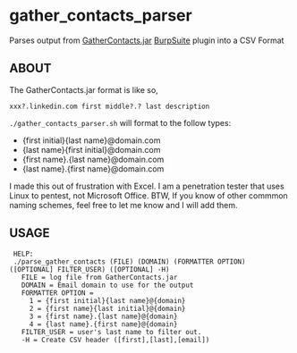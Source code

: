 # gather_contacts_parser
Parses output from [GatherContacts.jar](https://github.com/clr2of8/GatherContacts) [BurpSuite](https://portswigger.net/burp) plugin into a CSV Format
## ABOUT
The GatherContacts.jar format is like so,
```
xxx?.linkedin.com first middle?.? last description
```
`./gather_contacts_parser.sh` will format to the follow types:

* {first initial}{last name}@domain.com
* {last name}{first initial}@domain.com
* {first name}.{last name}@domain.com
* {last name}.{first name}@domain.com

I made this out of frustration with Excel. I am a penetration tester that uses Linux to pentest, not Microsoft Office. BTW, If you know of other commmon naming schemes, feel free to let me know and I will add them.

## USAGE
```
 HELP: 
 ./parse_gather_contacts (FILE) (DOMAIN) (FORMATTER OPTION) ([OPTIONAL] FILTER_USER) ([OPTIONAL] -H)
   FILE = log file from GatherContacts.jar
   DOMAIN = Email domain to use for the output
   FORMATTER OPTION = 
     1 = {first initial}{last name}@{domain}
     2 = {first name}{last initial}@{domain}
     3 = {first name}.{last name}@{domain}
     4 = {last name}.{first name}@{domain}
   FILTER_USER = user's last name to filter out.
   -H = Create CSV header ([first],[last],[email])
```
